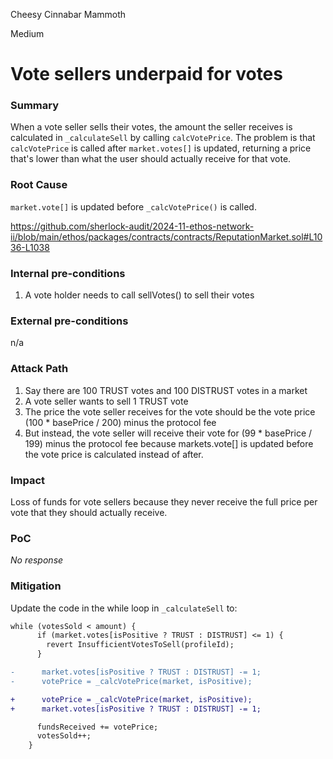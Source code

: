 Cheesy Cinnabar Mammoth

Medium

# Vote sellers underpaid for votes

### Summary

When a vote seller sells their votes, the amount the seller receives is calculated in `_calculateSell` by calling `calcVotePrice`. The problem is that `calcVotePrice` is called after `market.votes[]` is updated, returning a price that's lower than what the user should actually receive for that vote.

### Root Cause

`market.vote[]` is updated before `_calcVotePrice()` is called.

https://github.com/sherlock-audit/2024-11-ethos-network-ii/blob/main/ethos/packages/contracts/contracts/ReputationMarket.sol#L1036-L1038

### Internal pre-conditions

1. A vote holder needs to call sellVotes() to sell their votes

### External pre-conditions

n/a

### Attack Path

1. Say there are 100 TRUST votes and 100 DISTRUST votes in a market
2. A vote seller wants to sell 1 TRUST vote
3. The price the vote seller receives for the vote should be the vote price (100 * basePrice / 200) minus the protocol fee
4. But instead, the vote seller will receive their vote for (99 * basePrice / 199) minus the protocol fee because markets.vote[] is updated before the vote price is calculated instead of after.

### Impact

Loss of funds for vote sellers because they never receive the full price per vote that they should actually receive.

### PoC

_No response_

### Mitigation

Update the code in the while loop in `_calculateSell` to:

```diff
while (votesSold < amount) {
      if (market.votes[isPositive ? TRUST : DISTRUST] <= 1) {
        revert InsufficientVotesToSell(profileId);
      }

-      market.votes[isPositive ? TRUST : DISTRUST] -= 1;
-      votePrice = _calcVotePrice(market, isPositive);

+      votePrice = _calcVotePrice(market, isPositive);
+      market.votes[isPositive ? TRUST : DISTRUST] -= 1;

      fundsReceived += votePrice;
      votesSold++;
    }

```
